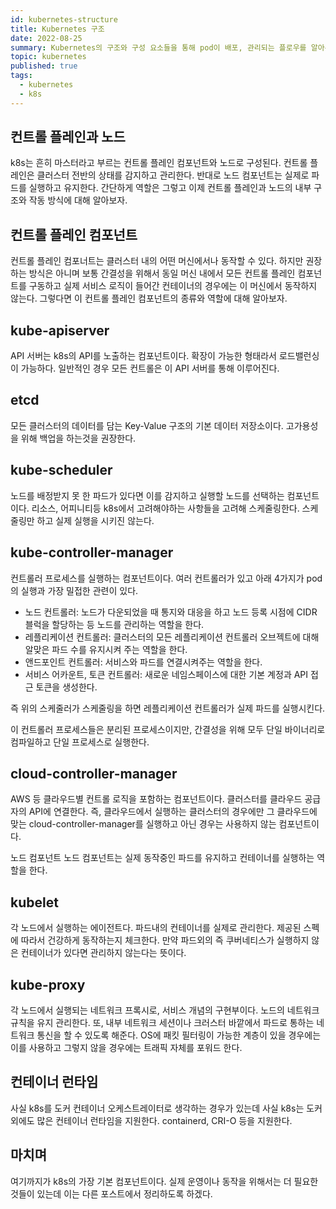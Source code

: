 ```yaml
---
id: kubernetes-structure
title: Kubernetes 구조
date: 2022-08-25
summary: Kubernetes의 구조와 구성 요소들을 통해 pod이 배포, 관리되는 플로우를 알아본다.
topic: kubernetes
published: true
tags:
  - kubernetes
  - k8s
---
```

## 컨트롤 플레인과 노드
k8s는 흔히 마스터라고 부르는 컨트롤 플레인 컴포넌트와 노드로 구성된다. 컨트롤 플레인은 클러스터 전반의 상태를 감지하고 관리한다. 반대로 노드 컴포넌트는 실제로 파드를 실행하고 유지한다. 간단하게 역할은 그렇고 이제 컨트롤 플레인과 노드의 내부 구조와 작동 방식에 대해 알아보자.

## 컨트롤 플레인 컴포넌트
컨트롤 플레인 컴포너트는 클러스터 내의 어떤 머신에서나 동작할 수 있다. 하지만 권장하는 방식은 아니며 보통 간결성을 위해서 동일 머신 내에서 모든 컨트롤 플레인 컴포넌트를 구동하고 실제 서비스 로직이 들어간 컨테이너의 경우에는 이 머신에서 동작하지 않는다. 그렇다면 이 컨트롤 플레인 컴포넌트의 종류와 역할에 대해 알아보자.

## kube-apiserver
API 서버는 k8s의 API를 노출하는 컴포넌트이다. 확장이 가능한 형태라서 로드밸런싱이 가능하다. 일반적인 경우 모든 컨트롤은 이 API 서버를 통해 이루어진다.

## etcd
모든 클러스터의 데이터를 담는 Key-Value 구조의 기본 데이터 저장소이다. 고가용성을 위해 백업을 하는것을 권장한다.

## kube-scheduler
노드를 배정받지 못 한 파드가 있다면 이를 감지하고 실행할 노드를 선택하는 컴포넌트이다. 리소스, 어피니티등 k8s에서 고려해야하는 사항들을 고려해 스케줄링한다. 스케줄링만 하고 실제 실행을 시키진 않는다.

## kube-controller-manager
컨트롤러 프로세스를 실행하는 컴포넌트이다. 여러 컨트롤러가 있고 아래 4가지가 pod의 실행과 가장 밀접한 관련이 있다.

  - 노드 컨트롤러: 노드가 다운되었을 때 통지와 대응을 하고 노드 등록 시점에 CIDR 블럭을 할당하는 등 노드를 관리하는 역할을 한다.
  - 레플리케이션 컨트롤러: 클러스터의 모든 레플리케이션 컨트롤러 오브젝트에 대해 알맞은 파드 수를 유지시켜 주는 역할을 한다.
  - 앤드포인트 컨트롤러: 서비스와 파드를 연결시켜주는 역할을 한다.
  - 서비스 어카운트, 토큰 컨트롤러: 새로운 네임스페이스에 대한 기본 계정과 API 접근 토큰을 생성한다.

즉 위의 스케줄러가 스케줄링을 하면 레플리케이션 컨트롤러가 실제 파드를 실행시킨다.

이 컨트롤러 프로세스들은 분리된 프로세스이지만, 간결성을 위해 모두 단일 바이너리로 컴파일하고 단일 프로세스로 실행한다.

## cloud-controller-manager
AWS 등 클라우드별 컨트롤 로직을 포함하는 컴포넌트이다. 클러스터를 클라우드 공급자의 API에 연결한다. 즉, 클라우드에서 실행하는 클러스터의 경우에만 그 클라우드에 맞는 cloud-controller-manager를 실행하고 아닌 경우는 사용하지 않는 컴포넌트이다.

노드 컴포넌트
노드 컴포넌트는 실제 동작중인 파드를 유지하고 컨테이너를 실행하는 역할을 한다.

## kubelet
각 노드에서 실행하는 에이전트다. 파드내의 컨테이너를 실제로 관리한다. 제공된 스펙에 따라서 건강하게 동작하는지 체크한다. 만약 파드외의 즉 쿠버네티스가 실행하지 않은 컨테이너가 있다면 관리하지 않는다는 뜻이다. 

## kube-proxy
각 노드에서 실행되는 네트워크 프록시로, 서비스 개념의 구현부이다. 노드의 네트워크 규칙을 유지 관리한다. 또, 내부 네트워크 세션이나 크러스터 바깥에서 파드로 통하는 네트워크 통신을 할 수 있도록 해준다. OS에 패킷 필터링이 가능한 계층이 있을 경우에는 이를 사용하고 그렇지 않을 경우에는 트래픽 자체를 포워드 한다.

## 컨테이너 런타임
사실 k8s를 도커 컨테이너 오케스트레이터로 생각하는 경우가 있는데 사실 k8s는 도커 외에도 많은 컨테이너 런타임을 지원한다. containerd, CRI-O 등을 지원한다.

## 마치며
여기까지가 k8s의 가장 기본 컴포넌트이다. 실제 운영이나 동작을 위해서는 더 필요한 것들이 있는데 이는 다른 포스트에서 정리하도록 하겠다.
